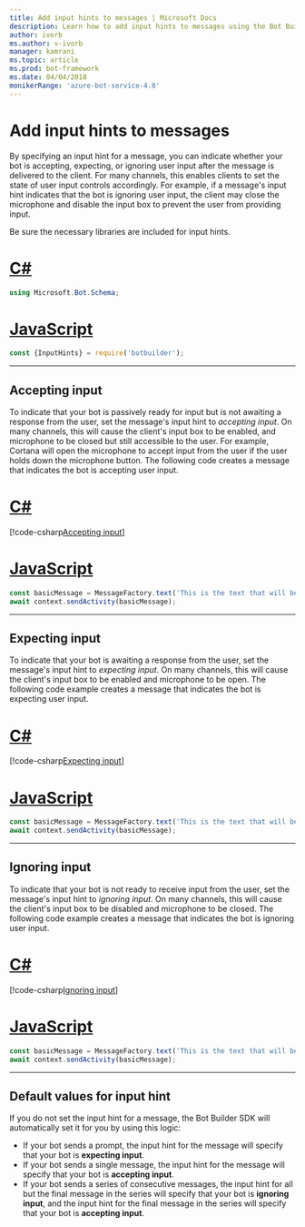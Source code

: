 ```yaml
---
title: Add input hints to messages | Microsoft Docs
description: Learn how to add input hints to messages using the Bot Builder SDK.
author: ivorb
ms.author: v-ivorb
manager: kamrani
ms.topic: article
ms.prod: bot-framework
ms.date: 04/04/2018
monikerRange: 'azure-bot-service-4.0'
---
```


# Add input hints to messages

By specifying an input hint for a message, you can indicate whether your bot is accepting, expecting, or ignoring user input after the message is delivered to the client. For many channels, this enables clients to set the state of user input controls accordingly. For example, if a message's input hint indicates that the bot is ignoring user input, the client may close the microphone and disable the input box to prevent the user from providing input.

Be sure the necessary libraries are included for input hints.

# [C#](#tab/cslibraries)
```cs
using Microsoft.Bot.Schema;
```

# [JavaScript](#tab/jslibraries)
```javascript
const {InputHints} = require('botbuilder');
```
---

## Accepting input

To indicate that your bot is passively ready for input but is not awaiting a response from the user, set the message's input hint to _accepting input_. On many channels, this will cause the client's input box to be enabled, and microphone to be closed but still accessible to the user. For example, Cortana will open the microphone to accept input from the user if the user holds down the microphone button. The following code creates a message that indicates the bot is accepting user input.

# [C#](#tab/csacceptinginput)
[!code-csharp[Accepting input](../includes/code/dotnet-input-hints.cs#InputHintAcceptingInput)]

# [JavaScript](#tab/jsacceptinginput)
```javascript
const basicMessage = MessageFactory.text('This is the text that will be displayed.', 'This is the text that will be spoken.', InputHints.ExpectingInput);
await context.sendActivity(basicMessage);
```
---

## Expecting input

To indicate that your bot is awaiting a response from the user, set the message's input hint to _expecting input_. On many channels, this will cause the client's input box to be enabled and microphone to be open. The following code example creates a message that indicates the bot is expecting user input.

# [C#](#tab/csexpectinginput)
[!code-csharp[Expecting input](../includes/code/dotnet-input-hints.cs#InputHintExpectingInput)]

# [JavaScript](#tab/jsexpectinginput)
```javascript
const basicMessage = MessageFactory.text('This is the text that will be displayed.', 'This is the text that will be spoken.', InputHints.ExpectingInput);
await context.sendActivity(basicMessage);
```
---

## Ignoring input
 
To indicate that your bot is not ready to receive input from the user, set the message's input hint to _ignoring input_. On many channels, this will cause the client's input box to be disabled and microphone to be closed. The following code example creates a message that indicates the bot is ignoring user input.

# [C#](#tab/csignoringinput)
[!code-csharp[Ignoring input](../includes/code/dotnet-input-hints.cs#InputHintIgnoringInput)]

# [JavaScript](#tab/jsignoringinput)
```javascript
const basicMessage = MessageFactory.text('This is the text that will be displayed.', 'This is the text that will be spoken.', InputHints.IgnoringInput);
await context.sendActivity(basicMessage);
```
---

## Default values for input hint

If you do not set the input hint for a message, the Bot Builder SDK will automatically set it for you by using this logic: 

- If your bot sends a prompt, the input hint for the message will specify that your bot is **expecting input**.</li>
- If your bot sends a single message, the input hint for the message will specify that your bot is **accepting input**.</li>
- If your bot sends a series of consecutive messages, the input hint for all but the final message in the series will specify that your bot is **ignoring input**, and the input hint for the final message in the series will specify that your bot is **accepting input**.
